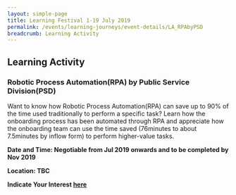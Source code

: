 ```yaml
---
layout: simple-page
title: Learning Festival 1-19 July 2019
permalink: /events/learning-journeys/event-details/LA_RPAbyPSD
breadcrumb: Learning Activity
---
```


## Learning Activity 
### Robotic Process Automation(RPA) by Public Service Division(PSD) 

Want to know how Robotic Process Automation(RPA) can save up to 90% of the time used traditionally to perform a specific task? Learn how the onboarding process has been automated through RPA and appreciate how the onboarding team can use the time saved (76minutes to about 7.5minutes by inflow form) to perform higher-value tasks. 

**Date and Time: Negotiable from Jul 2019 onwards and to be completed by Nov 2019** 

**Location: TBC** 

**Indicate Your Interest [here](https://www.eventbrite.sg/e/step-into-my-shoes-making-a-difference-as-a-probation-officer-tickets-61082209533)** 

